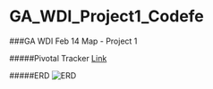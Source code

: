 GA_WDI_Project1_Codefe
=========================

###GA WDI Feb 14 Map - Project 1

#####Pivotal Tracker [Link](https://www.pivotaltracker.com/s/projects/1046968)

#####ERD
![ERD](http://i.imgur.com/F9RnqF0.jpg)




